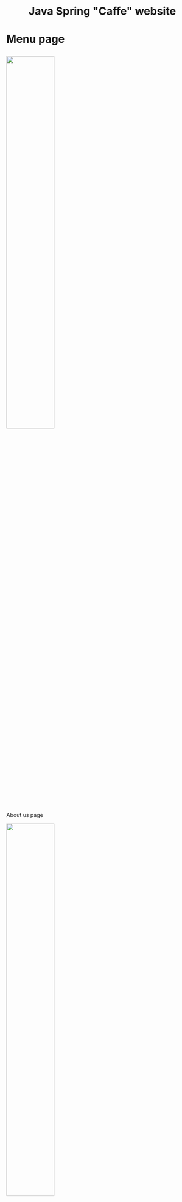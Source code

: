 <h1 align="center">Java Spring "Caffe" website<h1/>
<p>Menu page<p/>
<img src="https://sun1-56.userapi.com/impg/BtbIExNSogRQZpMXZi5qbSEu-hC2vqXTGAVDEw/oNKeQzq0z00.jpg?size=1280x644&quality=96&sign=2a62e8c0c35da80003ff3ab297ca1dbc&type=album" height="50%"/></h1>
<p>About us page<p/>
<img src="https://sun1-98.userapi.com/impg/WiDHeIkSBjjbCCsFn5fW_JRqm_lyt8DJh-_k2w/A8TEwwyMz2Q.jpg?size=1280x647&quality=96&sign=c8825e7f14bccea2ff0ab3b7b1b4b2c1&type=album" height="50%"/></h1>
<p>Page for changing menu<p/>
<img src="https://sun9-59.userapi.com/impg/R9hAjV1yPpCQb-mbVDeQ1Nz5Pg5uLUVRRZgQkg/rX0DrMTqKVA.jpg?size=1280x648&quality=96&sign=0925142afa3e3766dff27573dfbe0471&type=album" height="50%"/></h1>
<p>Page with some analytics<p/>
<img src="https://sun9-74.userapi.com/impg/AuXdk8qKMcEJSA2zW3aEey_o4iML2sH86dLJCA/XQAinWcI53A.jpg?size=1280x240&quality=96&sign=e3e92914d073e1fa32fea7df9819e577&type=album" height="50%"/></h1>


